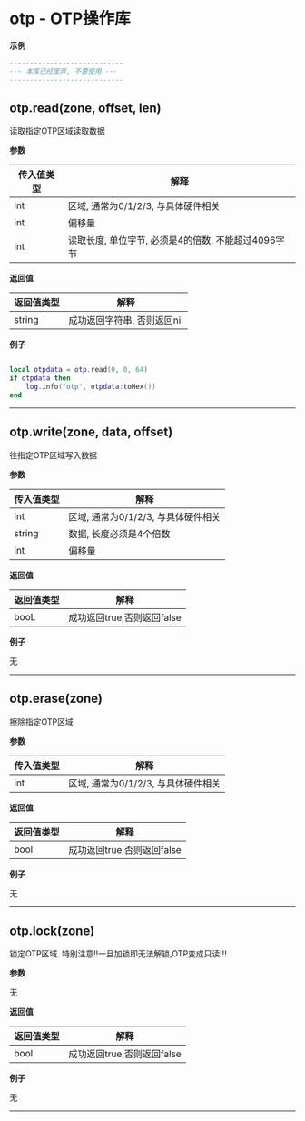 # otp - OTP操作库

**示例**

```lua
----------------------------
--- 本库已经废弃, 不要使用 ---
----------------------------

```

## otp.read(zone, offset, len)

读取指定OTP区域读取数据

**参数**

|传入值类型|解释|
|-|-|
|int|区域, 通常为0/1/2/3, 与具体硬件相关|
|int|偏移量|
|int|读取长度, 单位字节, 必须是4的倍数, 不能超过4096字节|

**返回值**

|返回值类型|解释|
|-|-|
|string|成功返回字符串, 否则返回nil|

**例子**

```lua

local otpdata = otp.read(0, 0, 64)
if otpdata then
    log.info("otp", otpdata:toHex())
end

```

---

## otp.write(zone, data, offset)

往指定OTP区域写入数据

**参数**

|传入值类型|解释|
|-|-|
|int|区域, 通常为0/1/2/3, 与具体硬件相关|
|string|数据, 长度必须是4个倍数|
|int|偏移量|

**返回值**

|返回值类型|解释|
|-|-|
|booL|成功返回true,否则返回false|

**例子**

无

---

## otp.erase(zone)

擦除指定OTP区域

**参数**

|传入值类型|解释|
|-|-|
|int|区域, 通常为0/1/2/3, 与具体硬件相关|

**返回值**

|返回值类型|解释|
|-|-|
|bool|成功返回true,否则返回false|

**例子**

无

---

## otp.lock(zone)

锁定OTP区域. 特别注意!!一旦加锁即无法解锁,OTP变成只读!!!

**参数**

无

**返回值**

|返回值类型|解释|
|-|-|
|bool|成功返回true,否则返回false|

**例子**

无

---


